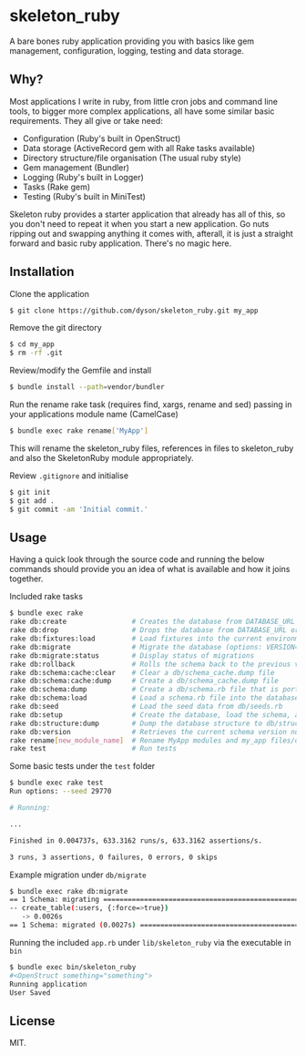 skeleton_ruby
=============

A bare bones ruby application providing you with basics like gem management, configuration, logging, testing and data storage.

Why?
----

Most applications I write in ruby, from little cron jobs and command line tools, to bigger more complex applications, all have some similar basic requirements. They all give or take need:

* Configuration (Ruby's built in OpenStruct)
* Data storage (ActiveRecord gem with all Rake tasks available)
* Directory structure/file organisation (The usual ruby style)
* Gem management (Bundler)
* Logging (Ruby's built in Logger)
* Tasks (Rake gem)
* Testing (Ruby's built in MiniTest)

Skeleton ruby provides a starter application that already has all of this, so you don't need to repeat it when you start a new application. Go nuts ripping out and swapping anything it comes with, afterall, it is just a straight forward and basic ruby application. There's no magic here. 

Installation
------------

Clone the application
```bash
$ git clone https://github.com/dyson/skeleton_ruby.git my_app
```

Remove the git directory
```bash
$ cd my_app
$ rm -rf .git
```

Review/modify the Gemfile and install
```bash
$ bundle install --path=vendor/bundler
```

Run the rename rake task (requires find, xargs, rename and sed) passing in your applications module name (CamelCase)

```bash
$ bundle exec rake rename['MyApp']
```

This will rename the skeleton_ruby files, references in files to skeleton_ruby and also the SkeletonRuby module appropriately.

Review `.gitignore` and initialise
```bash
$ git init
$ git add .
$ git commit -am 'Initial commit.'
```

Usage
-----
Having a quick look through the source code and running the below commands should provide you an idea of what is available and how it joins together.

Included rake tasks
```bash
$ bundle exec rake 
rake db:create                # Creates the database from DATABASE_URL or config/database.yml for ...
rake db:drop                  # Drops the database from DATABASE_URL or config/database.yml for th...
rake db:fixtures:load         # Load fixtures into the current environment's database
rake db:migrate               # Migrate the database (options: VERSION=x, VERBOSE=false, SCOPE=blog)
rake db:migrate:status        # Display status of migrations
rake db:rollback              # Rolls the schema back to the previous version (specify steps w/ ST...
rake db:schema:cache:clear    # Clear a db/schema_cache.dump file
rake db:schema:cache:dump     # Create a db/schema_cache.dump file
rake db:schema:dump           # Create a db/schema.rb file that is portable against any DB support...
rake db:schema:load           # Load a schema.rb file into the database
rake db:seed                  # Load the seed data from db/seeds.rb
rake db:setup                 # Create the database, load the schema, and initialize with the seed...
rake db:structure:dump        # Dump the database structure to db/structure.sql
rake db:version               # Retrieves the current schema version number
rake rename[new_module_name]  # Rename MyApp modules and my_app files/directories
rake test                     # Run tests
```

Some basic tests under the `test` folder
```bash
$ bundle exec rake test
Run options: --seed 29770

# Running:

...

Finished in 0.004737s, 633.3162 runs/s, 633.3162 assertions/s.

3 runs, 3 assertions, 0 failures, 0 errors, 0 skips
```

Example migration under `db/migrate`
```bash
$ bundle exec rake db:migrate
== 1 Schema: migrating ========================================================
-- create_table(:users, {:force=>true})
   -> 0.0026s
== 1 Schema: migrated (0.0027s) ===============================================
```

Running the included `app.rb` under `lib/skeleton_ruby` via the executable in `bin`
```bash
$ bundle exec bin/skeleton_ruby 
#<OpenStruct something="something">
Running application
User Saved
```

License
-------

MIT.
